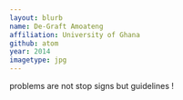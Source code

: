 ```yaml
---
layout: blurb
name: De-Graft Amoateng
affiliation: University of Ghana
github: atom
year: 2014
imagetype: jpg
---
```

problems are not stop signs but guidelines !
